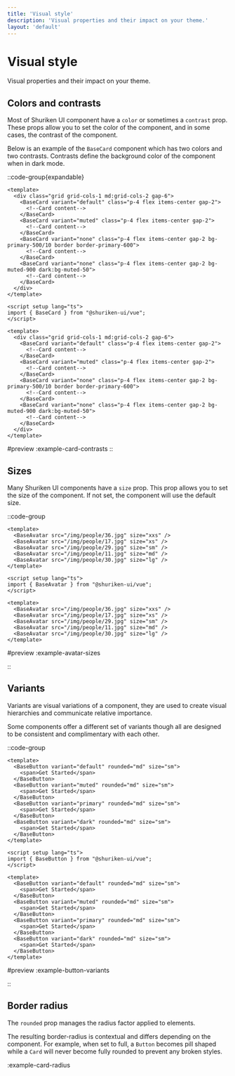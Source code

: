 ```yaml
---
title: 'Visual style'
description: 'Visual properties and their impact on your theme.'
layout: 'default'
---
```


# Visual style

Visual properties and their impact on your theme.

## Colors and contrasts

Most of Shuriken UI component have a `color` or sometimes a `contrast` prop. These props allow you to set the color of the component, and in some cases, the contrast of the component.

Below is an example of the `BaseCard` component which has two colors and two contrasts. Contrasts define the background color of the component when in dark mode.

::code-group{expandable}

```vue [Nuxt]
<template>
  <div class="grid grid-cols-1 md:grid-cols-2 gap-6">
    <BaseCard variant="default" class="p-4 flex items-center gap-2">
      <!--Card content-->
    </BaseCard>
    <BaseCard variant="muted" class="p-4 flex items-center gap-2">
      <!--Card content-->
    </BaseCard>
    <BaseCard variant="none" class="p-4 flex items-center gap-2 bg-primary-500/10 border border-primary-600">
      <!--Card content-->
    </BaseCard>
    <BaseCard variant="none" class="p-4 flex items-center gap-2 bg-muted-900 dark:bg-muted-50">
      <!--Card content-->
    </BaseCard>
  </div>
</template>
```

```vue [Vue]
<script setup lang="ts">
import { BaseCard } from "@shuriken-ui/vue";
</script>

<template>
  <div class="grid grid-cols-1 md:grid-cols-2 gap-6">
    <BaseCard variant="default" class="p-4 flex items-center gap-2">
      <!--Card content-->
    </BaseCard>
    <BaseCard variant="muted" class="p-4 flex items-center gap-2">
      <!--Card content-->
    </BaseCard>
    <BaseCard variant="none" class="p-4 flex items-center gap-2 bg-primary-500/10 border border-primary-600">
      <!--Card content-->
    </BaseCard>
    <BaseCard variant="none" class="p-4 flex items-center gap-2 bg-muted-900 dark:bg-muted-50">
      <!--Card content-->
    </BaseCard>
  </div>
</template>
```

#preview
:example-card-contrasts
::

## Sizes

Many Shuriken UI components have a `size` prop. This prop allows you to set the size of the component. If not set, the component will use the default size.

::code-group

```vue [Nuxt]
<template>
  <BaseAvatar src="/img/people/36.jpg" size="xxs" />
  <BaseAvatar src="/img/people/17.jpg" size="xs" />
  <BaseAvatar src="/img/people/29.jpg" size="sm" />
  <BaseAvatar src="/img/people/11.jpg" size="md" />
  <BaseAvatar src="/img/people/30.jpg" size="lg" />
</template>
```

```vue [Vue]
<script setup lang="ts">
import { BaseAvatar } from "@shuriken-ui/vue";
</script>

<template>
  <BaseAvatar src="/img/people/36.jpg" size="xxs" />
  <BaseAvatar src="/img/people/17.jpg" size="xs" />
  <BaseAvatar src="/img/people/29.jpg" size="sm" />
  <BaseAvatar src="/img/people/11.jpg" size="md" />
  <BaseAvatar src="/img/people/30.jpg" size="lg" />
</template>
```

#preview
:example-avatar-sizes

::

## Variants

Variants are visual variations of a component, they are used to create visual hierarchies and communicate relative importance.

Some components offer a different set of variants though all are designed to be consistent and complimentary with each other.

::code-group

```vue [Nuxt]
<template>
  <BaseButton variant="default" rounded="md" size="sm">
    <span>Get Started</span>
  </BaseButton>
  <BaseButton variant="muted" rounded="md" size="sm">
    <span>Get Started</span>
  </BaseButton>
  <BaseButton variant="primary" rounded="md" size="sm">
    <span>Get Started</span>
  </BaseButton>
  <BaseButton variant="dark" rounded="md" size="sm">
    <span>Get Started</span>
  </BaseButton>
</template>
```

```vue [Vue]
<script setup lang="ts">
import { BaseButton } from "@shuriken-ui/vue";
</script>

<template>
  <BaseButton variant="default" rounded="md" size="sm">
    <span>Get Started</span>
  </BaseButton>
  <BaseButton variant="muted" rounded="md" size="sm">
    <span>Get Started</span>
  </BaseButton>
  <BaseButton variant="primary" rounded="md" size="sm">
    <span>Get Started</span>
  </BaseButton>
  <BaseButton variant="dark" rounded="md" size="sm">
    <span>Get Started</span>
  </BaseButton>
</template>
```

#preview
:example-button-variants

::

## Border radius

The `rounded` prop manages the radius factor applied to elements.

The resulting border-radius is contextual and differs depending on the component. For example, when set to full, a `Button` becomes pill shaped while a `Card` will never become fully rounded to prevent any broken styles.

:example-card-radius